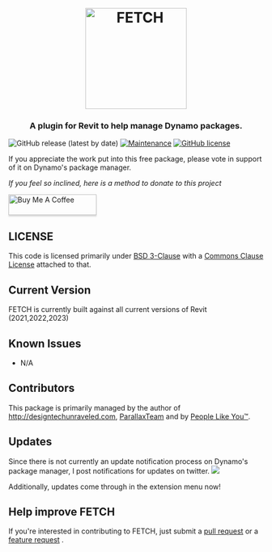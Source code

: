 <h1 align="center">
  <br>
  <img src="!Documentation/FetchLogo.png" alt="FETCH" width="200">
  <br>
</h1>

<h3 align="center">A plugin for Revit to help manage Dynamo packages.</h3>

![GitHub release (latest by date)](https://img.shields.io/github/v/release/johnpierson/FETCH?include_prereleases)
[![Maintenance](https://img.shields.io/badge/Maintained%3F-yes-green.svg)](https://github.com/johnpierson/FETCH/graphs/commit-activity)
[![GitHub license](https://img.shields.io/github/license/johnpierson/FETCH)](https://github.com/johnpierson/FETCH/blob/master/LICENSE)


If you appreciate the work put into this free package, please vote in support of it on Dynamo's package manager. 

 _If you feel so inclined, here is a method to donate to this project_

 <a href="https://www.buymeacoffee.com/j0hnp" target="_blank"><img src="https://www.buymeacoffee.com/assets/img/custom_images/orange_img.png" alt="Buy Me A Coffee" style="height: 41px !important;width: 174px !important;box-shadow: 0px 3px 2px 0px rgba(190, 190, 190, 0.5) !important;-webkit-box-shadow: 0px 3px 2px 0px rgba(190, 190, 190, 0.5) !important;" ></a>

## LICENSE
This code is licensed primarily under [BSD 3-Clause](https://github.com/johnpierson/FETCH/blob/master/LICENSE) with a [Commons Clause License](https://commonsclause.com/) attached to that.

## Current Version
FETCH is currently built against all current versions of Revit (2021,2022,2023)

## Known Issues
- N/A

## Contributors
This package is primarily managed by the author of http://designtechunraveled.com, [ParallaxTeam](https://www.parallaxteam.com/) and by [People Like You™](https://github.com/johnpierson/MonocleForDynamo/graphs/contributors).

## Updates
Since there is not currently an update notification process on Dynamo's package manager, I post notifications for updates on twitter.
[![](https://img.shields.io/twitter/follow/60secondrevit.svg?label=Follow&style=social)](https://twitter.com/60secondrevit)

Additionally,  updates come through in the extension menu now!

## Help improve FETCH
If you're interested in contributing to FETCH, just submit a [pull request](https://github.com/johnpierson/FETCH/pulls) or a [feature request](https://github.com/johnpierson/FETCH/issues) .

